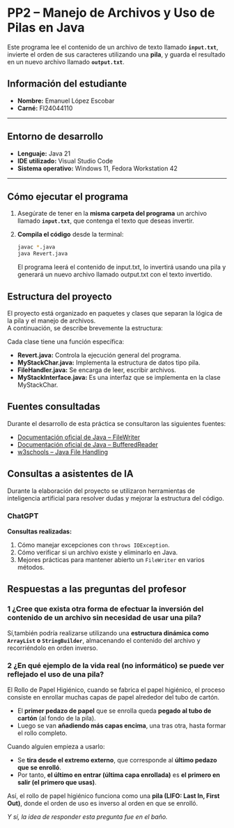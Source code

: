 # PP2 – Manejo de Archivos y Uso de Pilas en Java

Este programa lee el contenido de un archivo de texto llamado **`input.txt`**, invierte el orden de sus caracteres utilizando una **pila**, y guarda el resultado en un nuevo archivo llamado **`output.txt`**.

## Información del estudiante

- **Nombre:** Emanuel López Escobar  
- **Carné:** FI24044110

---

## Entorno de desarrollo

- **Lenguaje:** Java 21  
- **IDE utilizado:** Visual Studio Code  
- **Sistema operativo:** Windows 11, Fedora Workstation 42  

---

## Cómo ejecutar el programa

1. Asegúrate de tener en la **misma carpeta del programa** un archivo llamado **`input.txt`**, que contenga el texto que deseas invertir.

2. **Compila el código** desde la terminal:
   ```bash
   javac *.java
   java Revert.java
   ```
   El programa leerá el contenido de input.txt, lo invertirá usando una pila y generará un nuevo archivo llamado output.txt con el texto invertido.

## Estructura del proyecto

El proyecto está organizado en paquetes y clases que separan la lógica de la pila y el manejo de archivos.  
A continuación, se describe brevemente la estructura:

Cada clase tiene una función específica:
- **Revert.java:** Controla la ejecución general del programa.
- **MyStackChar.java:** Implementa la estructura de datos tipo pila.
- **FileHandler.java:** Se encarga de leer, escribir archivos.
- **MyStackInterface.java:** Es una interfaz que se implementa en la clase MyStackChar.


## Fuentes consultadas

Durante el desarrollo de esta práctica se consultaron las siguientes fuentes:

- [Documentación oficial de Java – FileWriter](https://docs.oracle.com/javase/8/docs/api/java/io/FileWriter.html)  
- [Documentación oficial de Java – BufferedReader](https://docs.oracle.com/javase/8/docs/api/java/io/BufferedReader.html)  
- [w3schools – Java File Handling](https://www.w3schools.com/java/java_files_create.asp) 

## Consultas a asistentes de IA

Durante la elaboración del proyecto se utilizaron herramientas de inteligencia artificial para resolver dudas y mejorar la estructura del código.

### ChatGPT
**Consultas realizadas:**
1. Cómo manejar excepciones con `throws IOException`.  
2. Cómo verificar si un archivo existe y eliminarlo en Java.  
3. Mejores prácticas para mantener abierto un `FileWriter` en varios métodos.

## Respuestas a las preguntas del profesor

### 1 ¿Cree que exista otra forma de efectuar la inversión del contenido de un archivo sin necesidad de usar una pila?

Sí,también podría realizarse utilizando una **estructura dinámica como `ArrayList` o `StringBuilder`**, almacenando el contenido del archivo y recorriéndolo en orden inverso.

### 2 ¿En qué ejemplo de la vida real (no informático) se puede ver reflejado el uso de una pila?

El Rollo de Papel Higiénico, cuando se fabrica el papel higiénico, el proceso consiste en enrollar muchas capas de papel alrededor del tubo de cartón.

- El **primer pedazo de papel** que se enrolla queda **pegado al tubo de cartón** (al fondo de la pila).  
- Luego se van **añadiendo más capas encima**, una tras otra, hasta formar el rollo completo.  

Cuando alguien empieza a usarlo:

- Se **tira desde el extremo externo**, que corresponde al **último pedazo que se enrolló**.  
- Por tanto, **el último en entrar (última capa enrollada)** es **el primero en salir (el primero que usas)**.  

Así, el rollo de papel higiénico funciona como una **pila (LIFO: Last In, First Out)**, donde el orden de uso es inverso al orden
en que se enrolló.

*Y sí, la idea de responder esta pregunta fue en el baño.*
